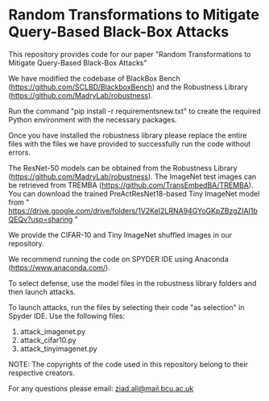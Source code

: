 # Random Transformations to Mitigate Query-Based Black-Box Attacks
This repository provides code for our paper "Random Transformations to Mitigate Query-Based Black-Box Attacks"

We have modified the codebase of BlackBox Bench (https://github.com/SCLBD/BlackboxBench) and the Robustness Library (https://github.com/MadryLab/robustness).

Run the command "pip install -r requirementsnew.txt" to create the required Python environment with the necessary packages. 

Once you have installed the robustness library please replace the entire files with the files we have provided to successfully run the code without errors. 

The ResNet-50 models can be obtained from the Robustness Library (https://github.com/MadryLab/robustness). The ImageNet test images can be retrieved from TREMBA (https://github.com/TransEmbedBA/TREMBA). You can download the trained PreActResNet18-based Tiny ImageNet model from " https://drive.google.com/drive/folders/1V2KeI2LRNA94GYoGKpZBzgZIAI1bQEQv?usp=sharing "

We provide the CIFAR-10 and Tiny ImageNet shuffled images in our repository. 

We recommend running the code on SPYDER IDE using Anaconda (https://www.anaconda.com/). 

To select defense, use the model files in the robustness library folders and then launch attacks. 

To launch attacks, run the files by selecting their code "as selection" in Spyder IDE. Use the following files:

1. attack_imagenet.py
2. attack_cifar10.py
3. attack_tinyimagenet.py


NOTE: The copyrights of the code used in this repository belong to their respective creators.

For any questions please email: ziad.ali@mail.bcu.ac.uk
